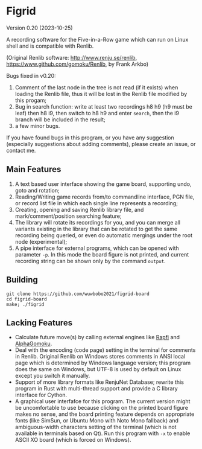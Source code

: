 # Figrid
Version 0.20 (2023-10-25)

A recording software for the Five-in-a-Row game which can run on Linux shell and is compatible with Renlib.

(Original Renlib software: <http://www.renju.se/renlib>, <https://www.github.com/gomoku/Renlib>, by Frank Arkbo)

Bugs fixed in v0.20:
1. Comment of the last node in the tree is not read (if it exists) when loading the Renlib file, thus it will be lost in the Renlib file modified by this progam;
2. Bug in search function: write at least two recordings h8 h9 (h9 must be leaf) then h8 i9, then switch to h8 h9 and enter `search`, then the i9 branch will be included in the result;
3. a few minor bugs.

If you have found bugs in this program, or you have any suggestion (especially suggestions about adding comments), please create an issue, or contact me.

## Main Features
1. A text based user interface showing the game board, supporting undo, goto and rotation;
2. Reading/Writing game records from/to commandline interface, PGN file, or record list file in which each single line represents a recording;
3. Creating, opening and saving Renlib library file, and mark/comment/position searching feature;
4. The library will rotate its recordings for you, and you can merge all variants existing in the library that can be rotated to get the same recording being queried, or even do automatic mergings under the root node (experimental);
5. A pipe interface for external programs, which can be opened with parameter `-p`. In this mode the board figure is not printed, and current recording string can be shown only by the command `output`.

## Building
```
git clone https://github.com/wuwbobo2021/figrid-board
cd figrid-board
make; ./figrid
```

## Lacking Features
- Calculate future move(s) by calling external engines like [Rapfi](https://github.com/dhbloo/rapfi) and [AlphaGomoku](https://github.com/MaciejKozarzewski/AlphaGomoku).
- Deal with the encoding (code page) setting in the terminal for comments in Renlib. Original Renlib on Windows stores comments in ANSI local page which is determined by Windows language version; this program does the same on Windows, but UTF-8 is used by default on Linux except you switch it manually.
- Support of more library formats like RenjuNet Database; rewrite this program in Rust with multi-thread support and provide a C library interface for Cython.
- A graphical user interfafce for this program. The current version might be uncomfortable to use because clicking on the printed board figure makes no sense, and the board printing feature depends on appropriate fonts (like SimSun, or Ubuntu Mono with Noto Mono fallback) and ambiguous-width characters setting of the terminal (which is not available in terminals based on Qt). Run this program with `-x` to enable ASCII XO board (which is forced on Windows).
